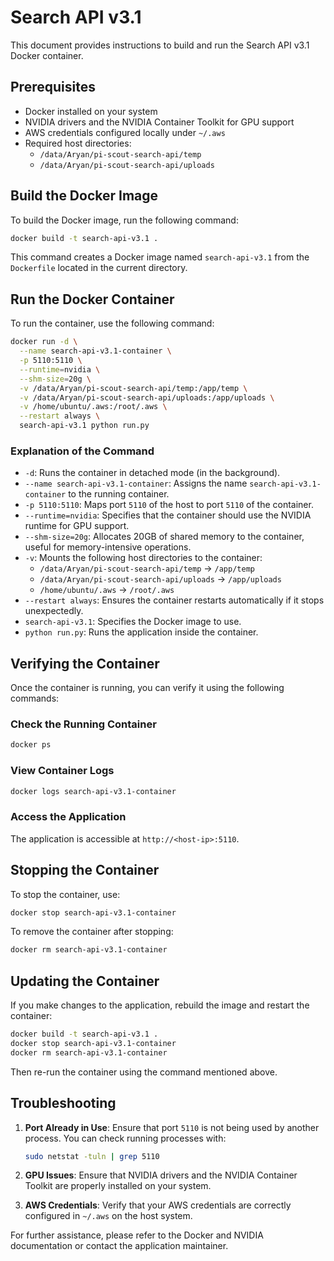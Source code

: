 # Search API v3.1

This document provides instructions to build and run the Search API v3.1 Docker container.

## Prerequisites

- Docker installed on your system
- NVIDIA drivers and the NVIDIA Container Toolkit for GPU support
- AWS credentials configured locally under `~/.aws`
- Required host directories:
  - `/data/Aryan/pi-scout-search-api/temp`
  - `/data/Aryan/pi-scout-search-api/uploads`

## Build the Docker Image

To build the Docker image, run the following command:

```bash
docker build -t search-api-v3.1 .
```

This command creates a Docker image named `search-api-v3.1` from the `Dockerfile` located in the current directory.

## Run the Docker Container

To run the container, use the following command:

```bash
docker run -d \
  --name search-api-v3.1-container \
  -p 5110:5110 \
  --runtime=nvidia \
  --shm-size=20g \
  -v /data/Aryan/pi-scout-search-api/temp:/app/temp \
  -v /data/Aryan/pi-scout-search-api/uploads:/app/uploads \
  -v /home/ubuntu/.aws:/root/.aws \
  --restart always \
  search-api-v3.1 python run.py
```

### Explanation of the Command

- `-d`: Runs the container in detached mode (in the background).
- `--name search-api-v3.1-container`: Assigns the name `search-api-v3.1-container` to the running container.
- `-p 5110:5110`: Maps port `5110` of the host to port `5110` of the container.
- `--runtime=nvidia`: Specifies that the container should use the NVIDIA runtime for GPU support.
- `--shm-size=20g`: Allocates 20GB of shared memory to the container, useful for memory-intensive operations.
- `-v`: Mounts the following host directories to the container:
  - `/data/Aryan/pi-scout-search-api/temp` -> `/app/temp`
  - `/data/Aryan/pi-scout-search-api/uploads` -> `/app/uploads`
  - `/home/ubuntu/.aws` -> `/root/.aws`
- `--restart always`: Ensures the container restarts automatically if it stops unexpectedly.
- `search-api-v3.1`: Specifies the Docker image to use.
- `python run.py`: Runs the application inside the container.

## Verifying the Container

Once the container is running, you can verify it using the following commands:

### Check the Running Container
```bash
docker ps
```

### View Container Logs
```bash
docker logs search-api-v3.1-container
```

### Access the Application
The application is accessible at `http://<host-ip>:5110`.

## Stopping the Container

To stop the container, use:

```bash
docker stop search-api-v3.1-container
```

To remove the container after stopping:

```bash
docker rm search-api-v3.1-container
```

## Updating the Container

If you make changes to the application, rebuild the image and restart the container:

```bash
docker build -t search-api-v3.1 .
docker stop search-api-v3.1-container
docker rm search-api-v3.1-container
```

Then re-run the container using the command mentioned above.

## Troubleshooting

1. **Port Already in Use**:
   Ensure that port `5110` is not being used by another process. You can check running processes with:
   ```bash
   sudo netstat -tuln | grep 5110
   ```

2. **GPU Issues**:
   Ensure that NVIDIA drivers and the NVIDIA Container Toolkit are properly installed on your system.

3. **AWS Credentials**:
   Verify that your AWS credentials are correctly configured in `~/.aws` on the host system.

For further assistance, please refer to the Docker and NVIDIA documentation or contact the application maintainer.
